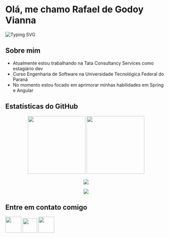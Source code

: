 

# Olá, me chamo Rafael de Godoy Vianna
![Typing SVG](https://readme-typing-svg.herokuapp.com?font=Fira+Code&size=16&pause=1000&color=3DDC84&width=435&lines=Seja+bem-vindo+ao+meu+perfil+do+Github!;Sou+um+dev+apaixonado+por+tecnologia!;Fique+a+vontade+para+explorar+meu+perfil!) 

## Sobre mim  
- Atualmente estou trabalhando na Tata Consultancy Services como estagiário dev  
- Curso Engenharia de Software na Universidade Tecnológica Federal do Paraná
- No momento estou focado em aprimorar minhas habilidades em Spring e Angular

## Estatísticas do GitHub  
<div align="center">
  <img height="180em" src="https://github-readme-stats.vercel.app/api?username=rafinhagvianna&show_icons=true&theme=tokyonight&timestamp=123456789"/>
  <img height="180em" src="https://github-readme-stats.vercel.app/api/top-langs/?username=rafinhagvianna&layout=compact&langs_count=7&theme=tokyonight&timestamp=123456789"/>
</div>


<p align="center">
  <a href="https://skillicons.dev">
    <img src="https://skillicons.dev/icons?i=angular,html,css,ts,js" />
  </a>
</p>
<p align="center">
  <a href="https://skillicons.dev">
    <img src="https://skillicons.dev/icons?i=spring,java,mysql,postman,git" />
  </a>
</p>


## Entre em contato comigo  
<a href="https://www.linkedin.com/in/rafael-de-godoy-vianna-38a459317/" target="_blank"><img src="https://upload.wikimedia.org/wikipedia/commons/c/ca/LinkedIn_logo_initials.png" height="50"></a>  <a href="https://mail.google.com/mail/u/0/?view=cm&to=rafinhagvianna@gmail.com" target="_blank"><img src="https://upload.wikimedia.org/wikipedia/commons/thumb/7/7e/Gmail_icon_%282020%29.svg/512px-Gmail_icon_%282020%29.svg.png?20221017173631" height="45"></a>  <a href="https://www.instagram.com/rafinhagvianna" target="_blank"><img src="https://upload.wikimedia.org/wikipedia/commons/a/a5/Instagram_icon.png" height="50"></a>  

